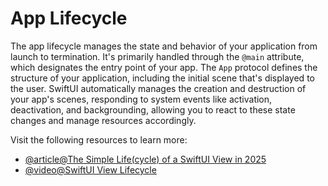 # App Lifecycle

The app lifecycle manages the state and behavior of your application from launch to termination. It's primarily handled through the `@main` attribute, which designates the entry point of your app. The `App` protocol defines the structure of your application, including the initial scene that's displayed to the user. SwiftUI automatically manages the creation and destruction of your app's scenes, responding to system events like activation, deactivation, and backgrounding, allowing you to react to these state changes and manage resources accordingly.

Visit the following resources to learn more:

- [@article@The Simple Life(cycle) of a SwiftUI View in 2025](https://captainswiftui.substack.com/p/the-simple-lifecycle-of-a-swiftui)
- [@video@SwiftUI View Lifecycle](https://www.youtube.com/watch?v=5pqc7y43auQ)